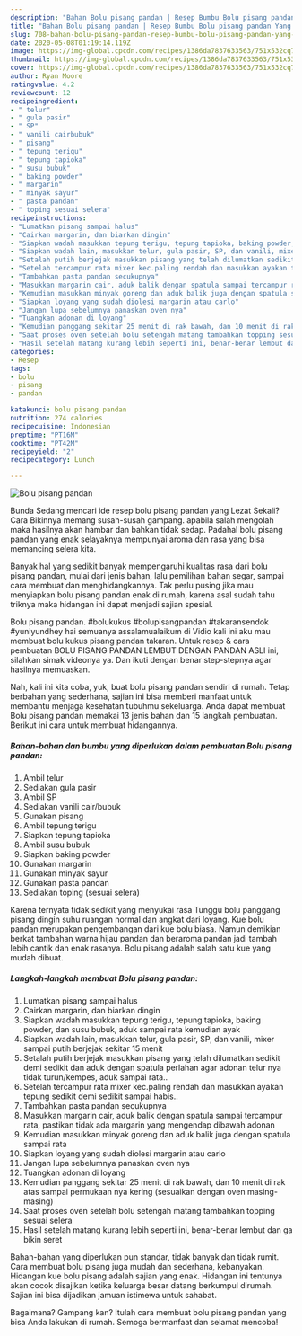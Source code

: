 ```yaml
---
description: "Bahan Bolu pisang pandan | Resep Bumbu Bolu pisang pandan Yang Lezat"
title: "Bahan Bolu pisang pandan | Resep Bumbu Bolu pisang pandan Yang Lezat"
slug: 708-bahan-bolu-pisang-pandan-resep-bumbu-bolu-pisang-pandan-yang-lezat
date: 2020-05-08T01:19:14.119Z
image: https://img-global.cpcdn.com/recipes/1386da7837633563/751x532cq70/bolu-pisang-pandan-foto-resep-utama.jpg
thumbnail: https://img-global.cpcdn.com/recipes/1386da7837633563/751x532cq70/bolu-pisang-pandan-foto-resep-utama.jpg
cover: https://img-global.cpcdn.com/recipes/1386da7837633563/751x532cq70/bolu-pisang-pandan-foto-resep-utama.jpg
author: Ryan Moore
ratingvalue: 4.2
reviewcount: 12
recipeingredient:
- " telur"
- " gula pasir"
- " SP"
- " vanili cairbubuk"
- " pisang"
- " tepung terigu"
- " tepung tapioka"
- " susu bubuk"
- " baking powder"
- " margarin"
- " minyak sayur"
- " pasta pandan"
- " toping sesuai selera"
recipeinstructions:
- "Lumatkan pisang sampai halus"
- "Cairkan margarin, dan biarkan dingin"
- "Siapkan wadah masukkan tepung terigu, tepung tapioka, baking powder, dan susu bubuk, aduk sampai rata kemudian ayak"
- "Siapkan wadah lain, masukkan telur, gula pasir, SP, dan vanili, mixer sampai putih berjejak sekitar 15 menit"
- "Setalah putih berjejak masukkan pisang yang telah dilumatkan sedikit demi sedikit dan aduk dengan spatula perlahan agar adonan telur nya tidak turun/kempes, aduk sampai rata.."
- "Setelah tercampur rata mixer kec.paling rendah dan masukkan ayakan tepung sedikit demi sedikit sampai habis.."
- "Tambahkan pasta pandan secukupnya"
- "Masukkan margarin cair, aduk balik dengan spatula sampai tercampur rata, pastikan tidak ada margarin yang mengendap dibawah adonan"
- "Kemudian masukkan minyak goreng dan aduk balik juga dengan spatula sampai rata"
- "Siapkan loyang yang sudah diolesi margarin atau carlo"
- "Jangan lupa sebelumnya panaskan oven nya"
- "Tuangkan adonan di loyang"
- "Kemudian panggang sekitar 25 menit di rak bawah, dan 10 menit di rak atas sampai permukaan nya kering (sesuaikan dengan oven masing-masing)"
- "Saat proses oven setelah bolu setengah matang tambahkan topping sesuai selera"
- "Hasil setelah matang kurang lebih seperti ini, benar-benar lembut dan ga bikin seret"
categories:
- Resep
tags:
- bolu
- pisang
- pandan

katakunci: bolu pisang pandan 
nutrition: 274 calories
recipecuisine: Indonesian
preptime: "PT16M"
cooktime: "PT42M"
recipeyield: "2"
recipecategory: Lunch

---
```



![Bolu pisang pandan](https://img-global.cpcdn.com/recipes/1386da7837633563/751x532cq70/bolu-pisang-pandan-foto-resep-utama.jpg)

Bunda Sedang mencari ide resep bolu pisang pandan yang Lezat Sekali? Cara Bikinnya memang susah-susah gampang. apabila salah mengolah maka hasilnya akan hambar dan bahkan tidak sedap. Padahal bolu pisang pandan yang enak selayaknya mempunyai aroma dan rasa yang bisa memancing selera kita.

Banyak hal yang sedikit banyak mempengaruhi kualitas rasa dari bolu pisang pandan, mulai dari jenis bahan, lalu pemilihan bahan segar, sampai cara membuat dan menghidangkannya. Tak perlu pusing jika mau menyiapkan bolu pisang pandan enak di rumah, karena asal sudah tahu triknya maka hidangan ini dapat menjadi sajian spesial.

Bolu pisang pandan. #bolukukus #bolupisangpandan #takaransendok #yuniyundhey hai semuanya assalamualaikum di Vidio kali ini aku mau membuat bolu kukus pisang pandan takaran. Untuk resep &amp; cara pembuatan BOLU PISANG PANDAN LEMBUT DENGAN PANDAN ASLI ini, silahkan simak videonya ya. Dan ikuti dengan benar step-stepnya agar hasilnya memuaskan.


Nah, kali ini kita coba, yuk, buat bolu pisang pandan sendiri di rumah. Tetap berbahan yang sederhana, sajian ini bisa memberi manfaat untuk membantu menjaga kesehatan tubuhmu sekeluarga. Anda dapat membuat Bolu pisang pandan memakai 13 jenis bahan dan 15 langkah pembuatan. Berikut ini cara untuk membuat hidangannya.

<!--inarticleads1-->

##### Bahan-bahan dan bumbu yang diperlukan dalam pembuatan Bolu pisang pandan:

1. Ambil  telur
1. Sediakan  gula pasir
1. Ambil  SP
1. Sediakan  vanili cair/bubuk
1. Gunakan  pisang
1. Ambil  tepung terigu
1. Siapkan  tepung tapioka
1. Ambil  susu bubuk
1. Siapkan  baking powder
1. Gunakan  margarin
1. Gunakan  minyak sayur
1. Gunakan  pasta pandan
1. Sediakan  toping (sesuai selera)


Karena ternyata tidak sedikit yang menyukai rasa Tunggu bolu panggang pisang dingin suhu ruangan normal dan angkat dari loyang. Kue bolu pandan merupakan pengembangan dari kue bolu biasa. Namun demikian berkat tambahan warna hijau pandan dan beraroma pandan jadi tambah lebih cantik dan enak rasanya. Bolu pisang adalah salah satu kue yang mudah dibuat. 

<!--inarticleads2-->

##### Langkah-langkah membuat Bolu pisang pandan:

1. Lumatkan pisang sampai halus
1. Cairkan margarin, dan biarkan dingin
1. Siapkan wadah masukkan tepung terigu, tepung tapioka, baking powder, dan susu bubuk, aduk sampai rata kemudian ayak
1. Siapkan wadah lain, masukkan telur, gula pasir, SP, dan vanili, mixer sampai putih berjejak sekitar 15 menit
1. Setalah putih berjejak masukkan pisang yang telah dilumatkan sedikit demi sedikit dan aduk dengan spatula perlahan agar adonan telur nya tidak turun/kempes, aduk sampai rata..
1. Setelah tercampur rata mixer kec.paling rendah dan masukkan ayakan tepung sedikit demi sedikit sampai habis..
1. Tambahkan pasta pandan secukupnya
1. Masukkan margarin cair, aduk balik dengan spatula sampai tercampur rata, pastikan tidak ada margarin yang mengendap dibawah adonan
1. Kemudian masukkan minyak goreng dan aduk balik juga dengan spatula sampai rata
1. Siapkan loyang yang sudah diolesi margarin atau carlo
1. Jangan lupa sebelumnya panaskan oven nya
1. Tuangkan adonan di loyang
1. Kemudian panggang sekitar 25 menit di rak bawah, dan 10 menit di rak atas sampai permukaan nya kering (sesuaikan dengan oven masing-masing)
1. Saat proses oven setelah bolu setengah matang tambahkan topping sesuai selera
1. Hasil setelah matang kurang lebih seperti ini, benar-benar lembut dan ga bikin seret


Bahan-bahan yang diperlukan pun standar, tidak banyak dan tidak rumit. Cara membuat bolu pisang juga mudah dan sederhana, kebanyakan. Hidangan kue bolu pisang adalah sajian yang enak. Hidangan ini tentunya akan cocok disajikan ketika keluarga besar datang berkumpul dirumah. Sajian ini bisa dijadikan jamuan istimewa untuk sahabat. 

Bagaimana? Gampang kan? Itulah cara membuat bolu pisang pandan yang bisa Anda lakukan di rumah. Semoga bermanfaat dan selamat mencoba!
